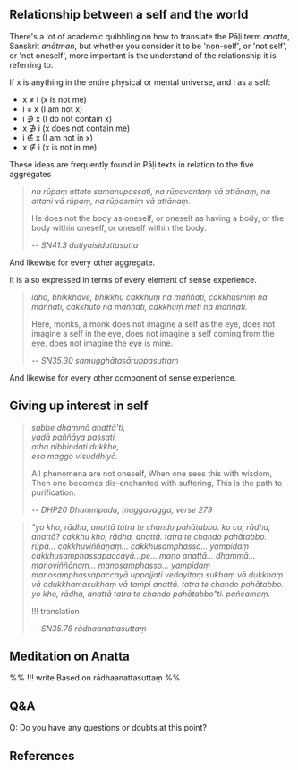 ## Relationship between a self and the world
There's a lot of academic quibbling on how to translate the Pāḷi term *anatta*, Sanskrit *anātman*, but whether you consider it to be 'non-self', or 'not self', or 'not oneself', more important is the understand of the relationship it is referring to.

If x is anything in the entire physical or mental universe, and i as a self: 
- x ≠ i (x is not me)
- i ≠ x (I am not x)
- i ∌ x (I do not contain x)
- x ∌ i (x does not contain me)
- i ∉ x (I am not in x)
- x ∉ i (x is not in me)

These ideas are frequently found in Pāḷi texts in relation to the five aggregates

> *na rūpaṃ attato samanupassati, na rūpavantaṃ vā attānaṃ, na attani vā rūpaṃ, na rūpasmiṃ vā attānaṃ.*
> 
> He does not the body as oneself, or oneself as having a body, or the body within oneself, or oneself within the body.
> 
> -- *SN41.3 dutiyaisidattasutta*

And likewise for every other aggregate.

It is also expressed in terms of every element of sense experience.

> *idha, bhikkhave, bhikkhu cakkhuṃ na maññati, cakkhusmiṃ na maññati, cakkhuto na maññati, cakkhuṃ meti na maññati.*
> 
> Here, monks, a monk does not imagine a self as the eye, does not imagine a self in the eye, does not imagine a self coming from the eye, does not imagine the eye is mine.
> 
> -- *SN35.30 samugghātasāruppasuttaṃ* 

And likewise for every other component of sense experience.

## Giving up interest in self

> *sabbe dhammā anattā'ti,*  
> *yadā paññāya passati,*  
> *atha nibbindati dukkhe,*    
> *esa maggo visuddhiyā.*  
> 
> All phenomena are not oneself,
> When one sees this with wisdom,
> Then one becomes dis-enchanted with suffering,
> This is the path to purification.
> 
> -- *DHP20 Dhammpada, maggavagga, verse 279*

> *"yo kho, rādha, anattā tatra te chando pahātabbo. ko ca, rādha, anattā? cakkhu kho, rādha, anattā. tatra te chando pahātabbo. rūpā… cakkhuviññāṇaṃ… cakkhusamphasso… yampidaṃ cakkhusamphassapaccayā…pe… mano anattā… dhammā… manoviññāṇaṃ… manosamphasso… yampidaṃ manosamphassapaccayā uppajjati vedayitaṃ sukhaṃ vā dukkhaṃ vā adukkhamasukhaṃ vā tampi anattā. tatra te chando pahātabbo. yo kho, rādha, anattā tatra te chando pahātabbo"ti. pañcamaṃ.*
> 
> !!! translation
> 
> -- *SN35.78 rādhaanattasuttaṃ*

## Meditation on Anatta

%% 
!!! write
Based on rādhaanattasuttaṃ
%%
## Q&A

Q: Do you have any questions or doubts at this point?

## References

